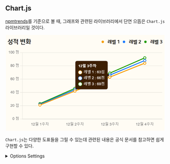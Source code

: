 ## Chart.js
[npmtrends](https://npmtrends.com/chart.js-vs-plotly.js-vs-react-chartjs-2-vs-recharts)를 기준으로 볼 때, 그래프와 관련된 라이브러리에서 단연 으뜸은 `Chart.js`라이브러리일 것이다. 
<p align="center"><img src='./chartjs001.png' width="500"></p>

`Chart.js`는 다양한 도표들을 그릴 수 있는데 관련된 내용은 공식 문서를 참고하면 쉽게 구현할 수 있다. 

<details>
  <summary>Options Settings</summary>

  ---
  ```javascript
  // 리액트(넥스트) 타입스크립트에서 해당 라이브러리를 사용하기 위해서는 아래와 같이 기본적으로 선언해야 하는 값들이 있다. 
  import {
    Chart as ChartJS,
    CategoryScale,
    LinearScale,
    PointElement,
    LineElement,
    Title,
    Tooltip,
    Legend,
  } from 'chart.js';
  import { Line } from 'react-chartjs-2';

  ChartJS.register(
    CategoryScale,
    LinearScale,
    PointElement,
    LineElement,
    Title,
    Tooltip,
    Legend
  );

  const options = {
      responsive: boolean,
      maintainAspectRatio: boolean,
      interaction: {},
      stacked: boolean,
      plugins: {
        legend: {},
        tooltip: {},
      }, 
      scales: {
        x: {},
        y: {},
      },
      elements: {
        point: {},
        line: {
          tension: 0.2,
        },
      },
    };
  ```
  - `responsive` : 반응형으로 그래프를 동작하게 할 것인지를 설정한다. 그러나 해당설정은 window.resize 되었을 때, 그래프가 줄어들며 살아지는 효과를 주기도 하기에, false로 설정값을 변경하자.
    - `maintainAspectRatio` : 는 그래프의 종횡비를 유지할 것인지에 대한 설정값으로, true를 설정하면, 가로세로 비율이 유지된다. 반면, false로 설정하면, 가능한 공간에 따라 차트가 늘어나거나 줄어들게 된다.
    - `interaction` : 차트와 사용자 간의 상호작용에 대한 부분을 설정한다. 
</details>
